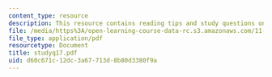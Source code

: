 ```yaml
---
content_type: resource
description: This resource contains reading tips and study questions on session 17.
file: /media/https%3A/open-learning-course-data-rc.s3.amazonaws.com/11-201-gateway-planning-action-fall-2005/d60c671c12dc3a67713d8b80d3380f9a_studyq17.pdf
file_type: application/pdf
resourcetype: Document
title: studyq17.pdf
uid: d60c671c-12dc-3a67-713d-8b80d3380f9a
---
```


